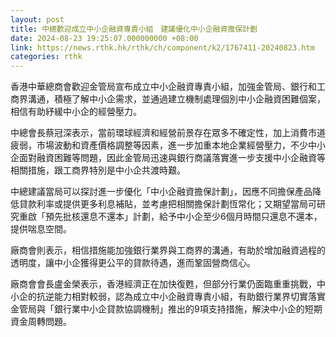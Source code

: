 ```yaml
---
layout: post
title: 中總歡迎成立中小企融資專責小組　建議優化中小企融資擔保計劃
date: 2024-08-23 19:25:07.000000000 +08:00
link: https://news.rthk.hk/rthk/ch/component/k2/1767411-20240823.htm
categories: rthk
---
```


香港中華總商會歡迎金管局宣布成立中小企融資專責小組，加強金管局、銀行和工商界溝通，積極了解中小企需求，並通過建立機制處理個別中小企融資困難個案，相信有助紓緩中小企的經營壓力。

中總會長蔡冠深表示，當前環球經濟和經營前景存在眾多不確定性，加上消費市道疲弱，市場波動和資產價格調整等因素，進一步加重本地企業經營壓力，不少中小企面對融資困難等問題，因此金管局迅速與銀行商議落實進一步支援中小企融資等相關措施，跟工商界特別是中小企共渡時艱。

中總建議當局可以探討進一步優化「中小企融資擔保計劃」，因應不同擔保產品降低貸款利率或提供更多利息補貼，並考慮把相關擔保計劃恆常化；又期望當局可研究重啟「預先批核還息不還本」計劃，給予中小企至少6個月時間只還息不還本，提供喘息空間。

廠商會則表示，相信措施能加強銀行業界與工商界的溝通，有助於增加融資過程的透明度，讓中小企獲得更公平的貸款待遇，進而鞏固營商信心。

廠商會會長盧金榮表示，香港經濟正在加快復甦，但部分行業仍面臨重重挑戰，中小企的抗逆能力相對較弱，認為成立中小企融資專責小組，有助銀行業界切實落實金管局與「銀行業中小企貸款協調機制」推出的9項支持措施，解決中小企的短期資金周轉問題。
